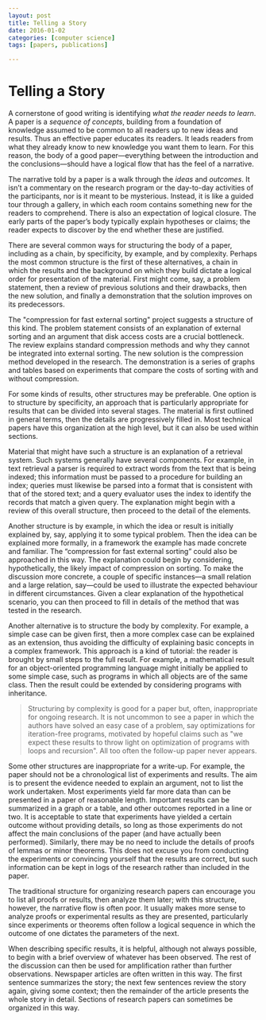 ```yaml
---
layout: post
title: Telling a Story
date: 2016-01-02
categories: [computer science]
tags: [papers, publications]

---
```


# Telling a Story

A cornerstone of good writing is identifying *what the reader needs to learn*. A paper is a *sequence of concepts*, building from a foundation of knowledge assumed to be common to all readers up to new ideas and results. Thus an effective paper educates its readers. It leads readers from what they already know to new knowledge you want them to learn. For this reason, the body of a good paper—everything between the introduction and the conclusions—should have a logical flow that has the feel of a narrative.The narrative told by a paper is a walk through the *ideas* and *outcomes*. It isn’t a commentary on the research program or the day-to-day activities of the participants, nor is it meant to be mysterious. Instead, it is like a guided tour through a gallery, in which each room contains something new for the readers to comprehend. There is also an expectation of logical closure. The early parts of the paper’s body typically explain hypotheses or claims; the reader expects to discover by the end whether these are justified.There are several common ways for structuring the body of a paper, including as a chain, by specificity, by example, and by complexity. Perhaps the most common structure is the first of these alternatives, a chain in which the results and the background on which they build dictate a logical order for presentation of the material. First might come, say, a problem statement, then a review of previous solutions and their drawbacks, then the new solution, and finally a demonstration that the solution improves on its predecessors.The "compression for fast external sorting" project suggests a structure of this kind. The problem statement consists of an explanation of external sorting and an argument that disk access costs are a crucial bottleneck. The review explains standard compression methods and why they cannot be integrated into external sorting. The new solution is the compression method developed in the research. The demonstration is a series of graphs and tables based on experiments that compare the costs of sorting with and without compression.For some kinds of results, other structures may be preferable. One option is to structure by specificity, an approach that is particularly appropriate for results that can be divided into several stages. The material is first outlined in general terms, then the details are progressively filled in. Most technical papers have this organization at the high level, but it can also be used within sections.Material that might have such a structure is an explanation of a retrieval system. Such systems generally have several components. For example, in text retrieval a parser is required to extract words from the text that is being indexed; this information must be passed to a procedure for building an index; queries must likewise be parsed into a format that is consistent with that of the stored text; and a query evaluator uses the index to identify the records that match a given query. The explanation might begin with a review of this overall structure, then proceed to the detail of the elements.Another structure is by example, in which the idea or result is initially explained by, say, applying it to some typical problem. Then the idea can be explained more formally, in a framework the example has made concrete and familiar. The “compression for fast external sorting” could also be approached in this way. The explanation could begin by considering, hypothetically, the likely impact of compression on sorting. To make the discussion more concrete, a couple of specific instances—a small relation and a large relation, say—could be used to illustrate the expected behaviour in different circumstances. Given a clear explanation of the hypothetical scenario, you can then proceed to fill in details of the method that was tested in the research.
Another alternative is to structure the body by complexity. For example, a simple case can be given first, then a more complex case can be explained as an extension, thus avoiding the difficulty of explaining basic concepts in a complex framework. This approach is a kind of tutorial: the reader is brought by small steps to the full result. For example, a mathematical result for an object-oriented programming language might initially be applied to some simple case, such as programs in which all objects are of the same class. Then the result could be extended by considering programs with inheritance.
> Structuring by complexity is good for a paper but, often, inappropriate for ongoing research. It is not uncommon to see a paper in which the authors have solved an easy case of a problem, say optimizations for iteration-free programs, motivated by hopeful claims such as "we expect these results to throw light on optimization of programs with loops and recursion". All too often the follow-up paper never appears.Some other structures are inappropriate for a write-up. For example, the paper should not be a chronological list of experiments and results. The aim is to present the evidence needed to explain an argument, not to list the work undertaken.Most experiments yield far more data than can be presented in a paper of reasonable length. Important results can be summarized in a graph or a table, and other outcomes reported in a line or two. It is acceptable to state that experiments have yielded a certain outcome without providing details, so long as those experiments do not affect the main conclusions of the paper (and have actually been performed). Similarly, there may be no need to include the details of proofs of lemmas or minor theorems. This does not excuse you from conducting the experiments or convincing yourself that the results are correct, but such information can be kept in logs of the research rather than included in the paper.The traditional structure for organizing research papers can encourage you to list all proofs or results, then analyze them later; with this structure, however, the narrative flow is often poor. It usually makes more sense to analyze proofs or experimental results as they are presented, particularly since experiments or theorems often follow a logical sequence in which the outcome of one dictates the parameters of the next.When describing specific results, it is helpful, although not always possible, to begin with a brief overview of whatever has been observed. The rest of the discussion can then be used for amplification rather than further observations. Newspaper articles are often written in this way. The first sentence summarizes the story; the next few sentences review the story again, giving some context; then the remainder of the article presents the whole story in detail. Sections of research papers can sometimes be organized in this way.
